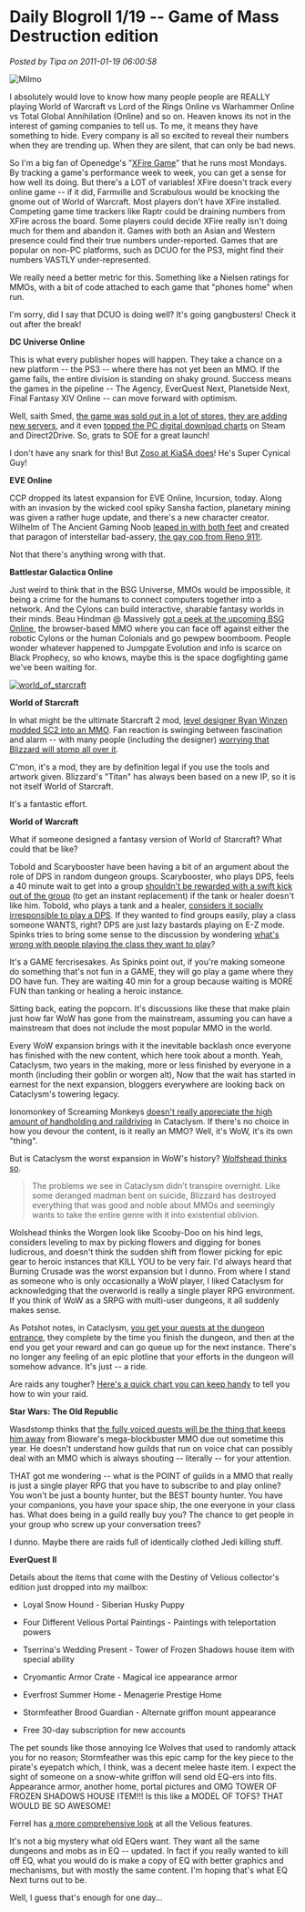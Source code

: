 # Daily Blogroll 1/19 -- Game of Mass Destruction edition

*Posted by Tipa on 2011-01-19 06:00:58*

![](../uploads/2011/01/firefox-2011-01-18-23-58-38-07.jpg "Milmo")

I absolutely would love to know how many people people are REALLY playing World of Warcraft vs Lord of the Rings Online vs Warhammer Online vs Total Global Annihilation (Online) and so on. Heaven knows its not in the interest of gaming companies to tell us. To me, it means they have something to hide. Every company is all so excited to reveal their numbers when they are trending up. When they are silent, that can only be bad news.

So I'm a big fan of Openedge's "[XFire Game](http://simple-n-complex.blogspot.com/search/label/XFire)" that he runs most Mondays. By tracking a game's performance week to week, you can get a sense for how well its doing. But there's a LOT of variables! XFire doesn't track every online game -- if it did, Farmville and Scrabulous would be knocking the gnome out of World of Warcraft. Most players don't have XFire installed. Competing game time trackers like Raptr could be draining numbers from XFire across the board. Some players could decide XFire really isn't doing much for them and abandon it. Games with both an Asian and Western presence could find their true numbers under-reported. Games that are popular on non-PC platforms, such as DCUO for the PS3, might find their numbers VASTLY under-represented.

We really need a better metric for this. Something like a Nielsen ratings for MMOs, with a bit of code attached to each game that "phones home" when run.

I'm sorry, did I say that DCUO is doing well? It's going gangbusters! Check it out after the break!


**DC Universe Online**

This is what every publisher hopes will happen. They take a chance on a new platform -- the PS3 -- where there has not yet been an MMO. If the game fails, the entire division is standing on shaky ground. Success means the games in the pipeline -- The Agency, EverQuest Next, Planetside Next, Final Fantasy XIV Online -- can move forward with optimism.

Well, saith Smed, [the game was sold out in a lot of stores](http://twitter.com/j_smedley/status/26715803629920257), [they are adding new servers](http://playstationlifestyle.net/2011/01/13/dc-universe-online-experiences-a-successful-first-week-of-stardom/), and it even [topped the PC digital download charts](http://technology.xin.msn.com/gaming/article.aspx?cp-documentid=4584294) on Steam and Direct2Drive. So, grats to SOE for a great launch!

I don't have any snark for this! But [Zoso at KiaSA does](http://www.kiasa.org/2011/01/19/i-do-not-judge-the-universe/)! He's Super Cynical Guy!

**EVE Online**

CCP dropped its latest expansion for EVE Online, Incursion, today. Along with an invasion by the wicked cool spiky Sansha faction, planetary mining was given a rather huge update, and there's a new character creator. Wilhelm of The Ancient Gaming Noob [leaped in with both feet](http://tagn.wordpress.com/2011/01/19/five-minutes-with-the-new-eve-character-creator/) and created that paragon of interstellar bad-assery, [the gay cop from Reno 911!](http://en.wikipedia.org/wiki/Characters_on_Reno_911!#Lt._Dangle).

Not that there's anything wrong with that.

**Battlestar Galactica Online**

Just weird to think that in the BSG Universe, MMOs would be impossible, it being a crime for the humans to connect computers together into a network. And the Cylons can build interactive, sharable fantasy worlds in their minds. Beau Hindman @ Massively [got a peek at the upcoming BSG Online](http://massively.joystiq.com/2011/01/18/first-impressions-battlestar-galactica-online/), the browser-based MMO where you can face off against either the robotic Cylons or the human Colonials and go pewpew boomboom. People wonder whatever happened to Jumpgate Evolution and info is scarce on Black Prophecy, so who knows, maybe this is the space dogfighting game we've been waiting for.

[![](../uploads/2011/01/world_of_starcraft-480x269.jpg "world_of_starcraft")](../uploads/2011/01/world_of_starcraft.jpg)

**World of Starcraft**

In what might be the ultimate Starcraft 2 mod, [level designer Ryan Winzen modded SC2 into an MMO](http://www.worldofstarcraft.proboards.com/index.cgi?board=visit&action=display&thread=42). Fan reaction is swinging between fascination and alarm -- with many people (including the designer) [worrying that Blizzard will stomp all over it](http://www.reddit.com/r/gaming/comments/f4a2s/world_of_starcraft_a_reality_thanks_to_fans/).

C'mon, it's a mod, they are by definition legal if you use the tools and artwork given. Blizzard's "Titan" has always been based on a new IP, so it is not itself World of Starcraft.

It's a fantastic effort.

**World of Warcraft**

What if someone designed a fantasy version of World of Starcraft? What could that be like?

Tobold and Scarybooster have been having a bit of an argument about the role of DPS in random dungeon groups. Scarybooster, who plays DPS, feels a 40 minute wait to get into a group [shouldn't be rewarded with a swift kick out of the group](http://www.scarybooster.com/?p=778) (to get an instant replacement) if the tank or healer doesn't like him. Tobold, who plays a tank and a healer, [considers it socially irresponsible to play a DPS](http://tobolds.blogspot.com/2011/01/social-responsibility.html). If they wanted to find groups easily, play a class someone WANTS, right? DPS are just lazy bastards playing on E-Z mode. Spinks tries to bring some sense to the discussion by wondering [what's wrong with people playing the class they want to play](http://spinksville.wordpress.com/2011/01/19/antisocial-that-word-doesnt-mean-what-you-think-it-means/)?

It's a GAME fercrisesakes. As Spinks point out, if you're making someone do something that's not fun in a GAME, they will go play a game where they DO have fun. They are waiting 40 min for a group because waiting is MORE FUN than tanking or healing a heroic instance.

Sitting back, eating the popcorn. It's discussions like these that make plain just how far WoW has gone from the mainstream, assuming you can have a mainstream that does not include the most popular MMO in the world.

Every WoW expansion brings with it the inevitable backlash once everyone has finished with the new content, which here took about a month. Yeah, Cataclysm, two years in the making, more or less finished by everyone in a month (including their goblin or worgen alt), Now that the wait has started in earnest for the next expansion, bloggers everywhere are looking back on Cataclysm's towering legacy.

Ionomonkey of Screaming Monkeys [doesn't really appreciate the high amount of handholding and raildriving](http://screammonkey.wordpress.com/2011/01/18/the-cataclysmic-wow-disease/) in Cataclysm. If there's no choice in how you devour the content, is it really an MMO? Well, it's WoW, it's its own "thing".

But is Cataclysm the worst expansion in WoW's history? [Wolfshead thinks so](http://www.wolfsheadonline.com/?p=5347).


> The problems we see in Cataclysm didn’t transpire overnight. Like some deranged madman bent on suicide, Blizzard has destroyed everything that was good and noble about MMOs and seemingly wants to take the entire genre with it into existential oblivion.



Wolshead thinks the Worgen look like Scooby-Doo on his hind legs, considers leveling to max by picking flowers and digging for bones ludicrous, and doesn't think the sudden shift from flower picking for epic gear to heroic instances that KILL YOU to be very fair. I'd always heard that Burning Crusade was the worst expansion but I dunno. From where I stand as someone who is only occasionally a WoW player, I liked Cataclysm for acknowledging that the overworld is really a single player RPG environment. If you think of WoW as a SRPG with multi-user dungeons, it all suddenly makes sense.

As Potshot notes, in Cataclysm, [you get your quests at the dungeon entrance](http://potshot.wordpress.com/2011/01/17/musings-on-azeroth-lost/), they complete by the time you finish the dungeon, and then at the end you get your reward and can go queue up for the next instance. There's no longer any feeling of an epic plotline that your efforts in the dungeon will somehow advance. It's just -- a ride.

Are raids any tougher? [Here's a quick chart you can keep handy](http://i.imgur.com/zUZA5.png) to tell you how to win your raid.

**Star Wars: The Old Republic**

Wasdstomp thinks that [the fully voiced quests will be the thing that keeps him away](http://www.wasdstomp.com/2011/01/swtor-officially-falls-off-my-to-buy.html) from Bioware's mega-blockbuster MMO due out sometime this year. He doesn't understand how guilds that run on voice chat can possibly deal with an MMO which is always shouting -- literally -- for your attention.

THAT got me wondering -- what is the POINT of guilds in a MMO that really is just a single player RPG that you have to subscribe to and play online? You won't be just a bounty hunter, but the BEST bounty hunter. You have your companions, you have your space ship, the one everyone in your class has. What does being in a guild really buy you? The chance to get people in your group who screw up your conversation trees?

I dunno. Maybe there are raids full of identically clothed Jedi killing stuff.

**EverQuest II**

Details about the items that come with the Destiny of Velious collector's edition just dropped into my mailbox:

 * Loyal Snow Hound - Siberian Husky Puppy

 * Four Different Velious Portal Paintings - Paintings with teleportation powers

 * Tserrina's Wedding Present - Tower of Frozen Shadows house item with special ability

 * Cryomantic Armor Crate - Magical ice appearance armor

 * Everfrost Summer Home - Menagerie Prestige Home

 * Stormfeather Brood Guardian - Alternate griffon mount appearance

 * Free 30-day subscription for new accounts




The pet sounds like those annoying Ice Wolves that used to randomly attack you for no reason; Stormfeather was this epic camp for the key piece to the pirate's eyepatch which, I think, was a decent melee haste item. I expect the sight of someone on a snow-white griffon will send old EQ-ers into fits. Appearance armor, another home, portal pictures and OMG TOWER OF FROZEN SHADOWS HOUSE ITEM!!! Is this like a MODEL OF TOFS? THAT WOULD BE SO AWESOME!

Ferrel has [a more comprehensive look](http://www.epicslant.com/2011/01/velious-features/) at all the Velious features.

It's not a big mystery what old EQers want. They want all the same dungeons and mobs as in EQ -- updated. In fact if you really wanted to kill off EQ, what you would do is make a copy of EQ with better graphics and mechanisms, but with mostly the same content. I'm hoping that's what EQ Next turns out to be.

Well, I guess that's enough for one day...
